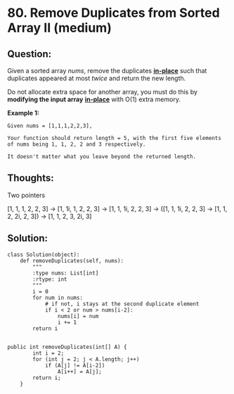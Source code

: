 # 80. Remove Duplicates from Sorted Array II \(medium\)

## Question:

Given a sorted array _nums_, remove the duplicates [**in-place**](https://en.wikipedia.org/wiki/In-place_algorithm) such that duplicates appeared at most _twice_ and return the new length.

Do not allocate extra space for another array, you must do this by **modifying the input array** [**in-place**](https://en.wikipedia.org/wiki/In-place_algorithm) with O\(1\) extra memory.

**Example 1:**

```text
Given nums = [1,1,1,2,2,3],

Your function should return length = 5, with the first five elements of nums being 1, 1, 2, 2 and 3 respectively.

It doesn't matter what you leave beyond the returned length.
```

## Thoughts:

Two pointers

\[1, 1, 1, 2, 2, 3\] -&gt; \[1, 1i, 1, 2, 2, 3\] -&gt; \[1, 1, 1i, 2, 2, 3\] -&gt; \(\[1, 1, 1i, 2, 2, 3\] -&gt; \[1, 1, 2, 2i, 2, 3\]\) -&gt; \[1, 1, 2, 3, 2i, 3\]



## Solution:

```text
class Solution(object):
    def removeDuplicates(self, nums):
        """
        :type nums: List[int]
        :rtype: int
        """
        i = 0
        for num in nums:
            # if not, i stays at the second duplicate element
            if i < 2 or num > nums[i-2]:
                nums[i] = num
                i += 1
        return i
        
```

```text
public int removeDuplicates(int[] A) {
        int i = 2;
        for (int j = 2; j < A.length; j++)
            if (A[j] != A[i-2])
                A[i++] = A[j];
        return i;
    }
```

